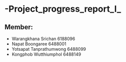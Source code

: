 # -Project_progress_report_I_

## Member:
* Warangkhana Srichan 6188096
* Napat Boongaree 6488001
* Yotsapat Tanprathumwong 6488099
* Kongphob Wutthiumphol 6488149
